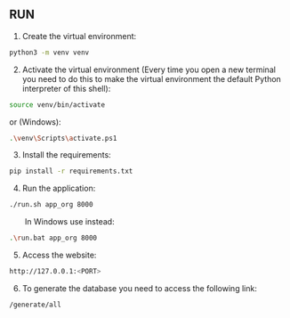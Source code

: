 ## RUN

1. Create the virtual environment:
```bash
python3 -m venv venv
```
2. Activate the virtual environment (Every time you open a new terminal you need to do this to make the virtual environment the default Python interpreter of this shell):
```bash
source venv/bin/activate
```
or (Windows):
```bash
.\venv\Scripts\activate.ps1
```

3. Install the requirements:
```bash
pip install -r requirements.txt
```

4. Run the application:


```bash
./run.sh app_org 8000
```

&emsp;&emsp;In Windows use instead:

```bash
.\run.bat app_org 8000
```

5. Access the website:

```bash
http://127.0.0.1:<PORT>
```

6. To generate the database you need to access the following link:

```bash
/generate/all
```
